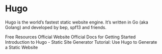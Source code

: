 # Hugo

Hugo is the world’s fastest static website engine. It’s written in Go (aka Golang) and developed by bep, spf13 and friends.

<ResourceGroupTitle>Free Resources</ResourceGroupTitle>
<BadgeLink colorScheme='blue' badgeText='Official Website' href='https://gohugo.io/'>Official Website</BadgeLink>
<BadgeLink colorScheme='blue' badgeText='Official Docs' href='https://gohugo.io/documentation/'>Official Docs for Getting Started</BadgeLink>
<BadgeLink colorScheme='purple' badgeText='Watch' href='https://www.youtube.com/watch?v=qtIqKaDlqXo&list=PLLAZ4kZ9dFpOnyRlyS-liKL5ReHDcj4G3'>Introduction to Hugo - Static Site Generator </BadgeLink>
<BadgeLink colorScheme='yellow' badgeText='Read' href='https://thenewstack.io/tutorial-use-hugo-to-generate-a-static-website/'>Tutorial: Use Hugo to Generate a Static Website</BadgeLink>
